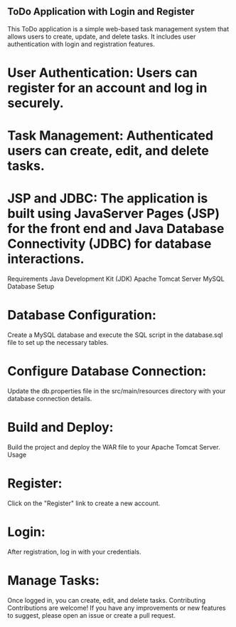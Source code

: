 ## ToDo Application with Login and Register
This ToDo application is a simple web-based task management system that allows users to create, update, and delete tasks. It includes user authentication with login and registration features.

# User Authentication: Users can register for an account and log in securely.
# Task Management: Authenticated users can create, edit, and delete tasks.
# JSP and JDBC: The application is built using JavaServer Pages (JSP) for the front end and Java Database Connectivity (JDBC) for database interactions.
Requirements
Java Development Kit (JDK)
Apache Tomcat Server
MySQL Database
Setup

# Database Configuration:

Create a MySQL database and execute the SQL script in the database.sql file to set up the necessary tables.
# Configure Database Connection:

Update the db.properties file in the src/main/resources directory with your database connection details.

# Build and Deploy:

Build the project and deploy the WAR file to your Apache Tomcat Server.
Usage

# Register:
Click on the "Register" link to create a new account.
# Login:
After registration, log in with your credentials.

# Manage Tasks:
Once logged in, you can create, edit, and delete tasks.
Contributing
Contributions are welcome! If you have any improvements or new features to suggest, please open an issue or create a pull request.





